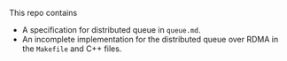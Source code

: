 This repo contains

* A specification for distributed queue in `queue.md`.
* An incomplete implementation for the distributed queue over RDMA in the
  `Makefile` and C++ files.
